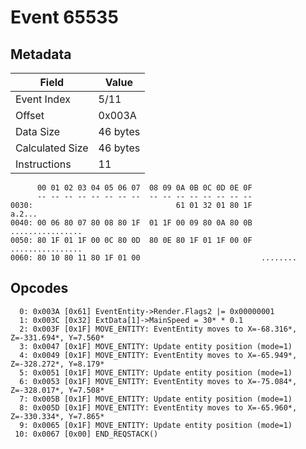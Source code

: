 # Event 65535

## Metadata

| Field           | Value    |
|-----------------|----------|
| Event Index     | 5/11     |
| Offset          | 0x003A   |
| Data Size       | 46 bytes |
| Calculated Size | 46 bytes |
| Instructions    | 11       |

```
      00 01 02 03 04 05 06 07  08 09 0A 0B 0C 0D 0E 0F
      -- -- -- -- -- -- -- --  -- -- -- -- -- -- -- --
0030:                                61 01 32 01 80 1F            a.2...
0040: 00 06 80 07 80 08 80 1F  01 1F 00 09 80 0A 80 0B  ................
0050: 80 1F 01 1F 00 0C 80 0D  80 0E 80 1F 01 1F 00 0F  ................
0060: 80 10 80 11 80 1F 01 00                           ........        
```

## Opcodes

```
  0: 0x003A [0x61] EventEntity->Render.Flags2 |= 0x00000001
  1: 0x003C [0x32] ExtData[1]->MainSpeed = 30* * 0.1
  2: 0x003F [0x1F] MOVE_ENTITY: EventEntity moves to X=-68.316*, Z=-331.694*, Y=7.560*
  3: 0x0047 [0x1F] MOVE_ENTITY: Update entity position (mode=1)
  4: 0x0049 [0x1F] MOVE_ENTITY: EventEntity moves to X=-65.949*, Z=-328.272*, Y=8.179*
  5: 0x0051 [0x1F] MOVE_ENTITY: Update entity position (mode=1)
  6: 0x0053 [0x1F] MOVE_ENTITY: EventEntity moves to X=-75.084*, Z=-328.017*, Y=7.508*
  7: 0x005B [0x1F] MOVE_ENTITY: Update entity position (mode=1)
  8: 0x005D [0x1F] MOVE_ENTITY: EventEntity moves to X=-65.960*, Z=-330.334*, Y=7.865*
  9: 0x0065 [0x1F] MOVE_ENTITY: Update entity position (mode=1)
 10: 0x0067 [0x00] END_REQSTACK()
```
